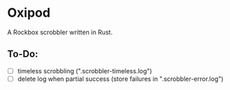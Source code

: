 # Oxipod

A Rockbox scrobbler written in Rust.

## To-Do:

- [ ] timeless scrobbling (".scrobbler-timeless.log")
- [ ] delete log when partial success (store failures in ".scrobbler-error.log")
